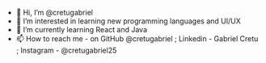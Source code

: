 - 👋 Hi, I’m @cretugabriel
- 👀 I’m interested in learning new programming languages and UI/UX
- 🌱 I’m currently learning React and Java
- 📫 How to reach me - on GitHub @cretugabriel ; Linkedin - Gabriel Cretu ; Instagram - @cretugabriel25

<!---
cretugabriel/cretugabriel is a ✨ special ✨ repository because its `README.md` (this file) appears on your GitHub profile.
You can click the Preview link to take a look at your changes.
--->
